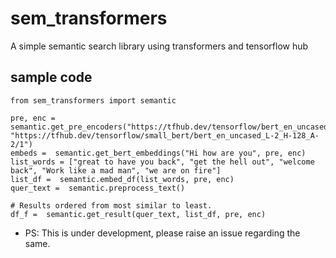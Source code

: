 # sem_transformers
A simple semantic search library using transformers and tensorflow hub

## sample code 
```
from sem_transformers import semantic

pre, enc =  semantic.get_pre_encoders("https://tfhub.dev/tensorflow/bert_en_uncased_preprocess/3", "https://tfhub.dev/tensorflow/small_bert/bert_en_uncased_L-2_H-128_A-2/1")
embeds =  semantic.get_bert_embeddings("Hi how are you", pre, enc)
list_words = ["great to have you back", "get the hell out", "welcome back", "Work like a mad man", "we are on fire"]
list_df =  semantic.embed_df(list_words, pre, enc)
quer_text =  semantic.preprocess_text()

# Results ordered from most similar to least. 
df_f =  semantic.get_result(quer_text, list_df, pre, enc)
```
- PS: This is under development, please raise an issue regarding the same. 
